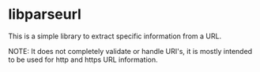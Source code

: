 # libparseurl

This is a simple library to extract specific information from a URL.

NOTE: It does not completely validate or handle URI's, it is mostly intended to be used for http and https URL information.
